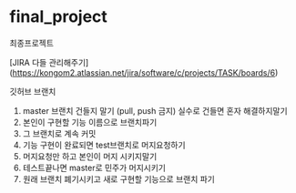 # final_project
최종프로젝트

[JIRA 다들 관리해주기] (https://kongom2.atlassian.net/jira/software/c/projects/TASK/boards/6)

깃허브 브랜치
1. master 브랜치 건들지 말기 (pull, push 금지) 실수로 건들면 혼자 해결하지말기
2. 본인이 구현할 기능 이름으로 브랜치파기
3. 그 브랜치로 계속 커밋
4. 기능 구현이 완료되면 test브랜치로 머지요청하기
5. 머지요청만 하고 본인이 머지 시키지말기
6. 테스트끝나면 master로 민주가 머지시키기
7. 원래 브랜치 폐기시키고 새로 구현할 기능으로 브랜치 파기
